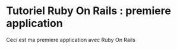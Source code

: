# Tutoriel Ruby On Rails : premiere application

Ceci est ma premiere application avec Ruby On Rails
